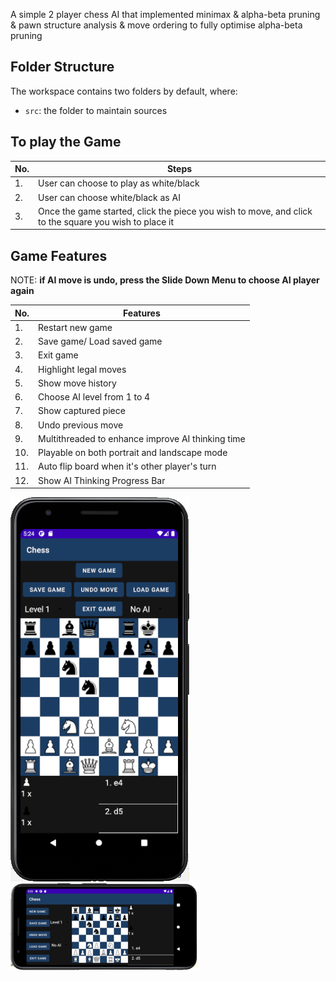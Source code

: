 A simple 2 player chess AI that implemented minimax & alpha-beta pruning & pawn structure analysis & move ordering to fully optimise alpha-beta pruning

## Folder Structure

The workspace contains two folders by default, where:

- `src`: the folder to maintain sources

## To play the Game

No. | Steps
--- | ----
1.| User can choose to play as white/black
2.| User can choose white/black as AI
3.| Once the game started, click the piece you wish to move, and click to the square you wish to place it

## Game Features

NOTE: **if AI move is undo, press the Slide Down Menu to choose AI player again**

No. | Features
--- | ----
1.| Restart new game
2.| Save game/ Load saved game
3.| Exit game
4.| Highlight legal moves
5.| Show move history
6.| Choose AI level from 1 to 4
7.| Show captured piece
8.| Undo previous move
9.| Multithreaded to enhance improve AI thinking time
10.| Playable on both portrait and landscape mode
11.| Auto flip board when it's other player's turn
12.| Show AI Thinking Progress Bar

![portrait sample](portrait.png)
![landscape sample](landscape.png)